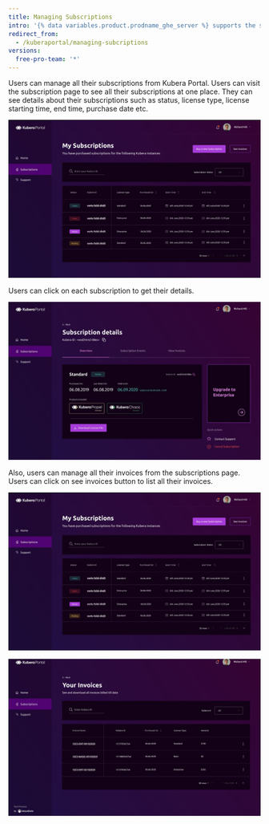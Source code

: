 ```yaml
---
title: Managing Subscriptions
intro: '{% data variables.product.prodname_ghe_server %} supports the same powerful API available on {% data variables.product.prodname_dotcom_the_website %} as well as its own set of API endpoints.'
redirect_from:
  - /kuberaportal/managing-subcriptions
versions:
  free-pro-team: '*'
---
```


Users can manage all their subscriptions from Kubera Portal. Users can visit the subscription page to see all their subscriptions at one place. They can see details about their subscriptions such as status, license type, license starting time, end time, purchase date etc. 

<a href="/assets/images/Portal10.JPG"><img class="image-with-border" src="/assets/images/Portal10.JPG"></a>

Users can click on each subscription to get their details.

<a href="/assets/images/Portal11.JPG"><img class="image-with-border" src="/assets/images/Portal11.JPG"></a>

Also, users can manage all their invoices from the subscriptions page. Users can click on see invoices button to list all their invoices.

<a href="/assets/images/Portal10.JPG"><img class="image-with-border" src="/assets/images/Portal10.JPG"></a>

<a href="/assets/images/Portal12.JPG"><img class="image-with-border" src="/assets/images/Portal12.JPG"></a>


